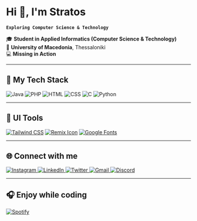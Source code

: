 # Hi 👋, I'm Stratos

**`Exploring Computer Science & Technology`**

🎓 **Student in Applied Informatics (Computer Science & Technology)**  
📍 **University of Macedonia**, Thessaloniki  
💻 **Missing in Action** 

---

## 🚀 My Tech Stack

![Java](https://img.shields.io/badge/Java-%23ED8B00.svg?style=flat&logo=java&logoColor=white)
![PHP](https://img.shields.io/badge/PHP-%23777BB4.svg?style=flat&logo=php&logoColor=white)
![HTML](https://img.shields.io/badge/HTML-%23E34F26.svg?style=flat&logo=html5&logoColor=white)
![CSS](https://img.shields.io/badge/CSS-%231572B6.svg?style=flat&logo=css3&logoColor=white)
![C](https://img.shields.io/badge/C-%2300599C.svg?style=flat&logo=c&logoColor=white)
![Python](https://img.shields.io/badge/Python-%233776AB.svg?style=flat&logo=python&logoColor=white)


---

## 🎨 UI Tools

[![Tailwind CSS](https://img.shields.io/badge/Tailwind%20CSS-Color%20Generator-blue?logo=tailwindcss&logoColor=white)](https://uicolors.app/create)
[![Remix Icon](https://img.shields.io/badge/Remix%20Icon-Open%20Source%20Icons-lightgrey?logo=remixicon&logoColor=black)](https://remixicon.com)
[![Google Fonts](https://img.shields.io/badge/Google%20Fonts-Browse%20Fonts-4285F4?logo=googlefonts&logoColor=white)](https://fonts.google.com)

---

## 🌐 Connect with me

<a href="https://www.instagram.com/xatzhs.s/" target="blank">
  <img src="https://skillicons.dev/icons?i=instagram" alt="Instagram" />
</a>
<a href="https://www.linkedin.com/in/stratos-chatzimichail-2352a6331/" target="blank">
  <img src="https://skillicons.dev/icons?i=linkedin" alt="LinkedIn" />
</a>
<a href="https://x.com/StratosXatzhs" target="blank">
  <img src="https://skillicons.dev/icons?i=twitter" alt="Twitter" />
</a>
<a href="https://mail.google.com/mail/?view=cm&to=chatzimichailstratos@gmail.com" target="blank">
  <img src="https://skillicons.dev/icons?i=gmail" alt="Gmail" />
</a>
<a href="https://discord.com/users/566942684552495105" target="blank">
  <img src="https://skillicons.dev/icons?i=discord" alt="Discord" />
</a>

---

## 🎧 Enjoy while coding

[![Spotify](https://img.shields.io/badge/Spotify-Playlist-1DB954?logo=spotify&logoColor=white)](https://open.spotify.com/playlist/56YzMTJxRBPqICLkHnaEnK?si=0733db6655a14769)
